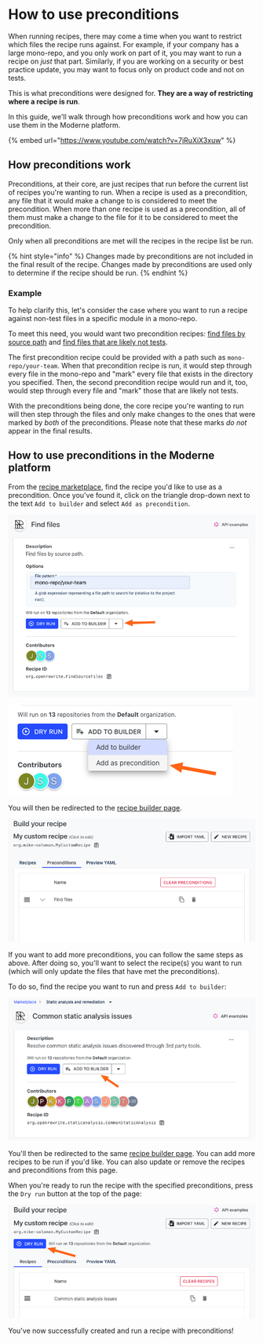 # How to use preconditions

When running recipes, there may come a time when you want to restrict which files the recipe runs against. For example, if your company has a large mono-repo, and you only work on part of it, you may want to run a recipe on _just_ that part. Similarly, if you are working on a security or best practice update, you may want to focus only on product code and not on tests.

This is what preconditions were designed for. **They are a way of restricting where a recipe is run**.

In this guide, we'll walk through how preconditions work and how you can use them in the Moderne platform.

{% embed url="https://www.youtube.com/watch?v=7jRuXiX3xuw" %}

## How preconditions work

Preconditions, at their core, are just recipes that run before the current list of recipes you're wanting to run. When a recipe is used as a precondition, any file that it would make a change to is considered to meet the precondition. When more than one recipe is used as a precondition, all of them must make a change to the file for it to be considered to meet the precondition.

Only when all preconditions are met will the recipes in the recipe list be run.

{% hint style="info" %}
Changes made by preconditions are not included in the final result of the recipe. Changes made by preconditions are used only to determine if the recipe should be run.
{% endhint %}

### Example

To help clarify this, let's consider the case where you want to run a recipe against non-test files in a specific module in a mono-repo.

To meet this need, you would want two precondition recipes: [find files by source path](https://app.moderne.io/recipes/org.openrewrite.FindSourceFiles) and [find files that are likely not tests](https://app.moderne.io/recipes/org.openrewrite.java.search.IsLikelyNotTest).

The first precondition recipe could be provided with a path such as `mono-repo/your-team`. When that precondition recipe is run, it would step through every file in the mono-repo and "mark" every file that exists in the directory you specified. Then, the second precondition recipe would run and it, too, would step through every file and "mark" those that are likely not tests.

With the preconditions being done, the core recipe you're wanting to run will then step through the files and only make changes to the ones that were marked by _both_ of the preconditions. Please note that these marks _do not_ appear in the final results.

## How to use preconditions in the Moderne platform

From the [recipe marketplace](https://app.moderne.io/marketplace), find the recipe you'd like to use as a precondition. Once you've found it, click on the triangle drop-down next to the text `Add to builder` and select `Add as precondition`.

![](../../.gitbook/assets/precondition1.png)

![](../../.gitbook/assets/precondition2.png)

You will then be redirected to the [recipe builder page](https://app.moderne.io/recipes/builder).

![](../../.gitbook/assets/recipe-precondition.png)

If you want to add more preconditions, you can follow the same steps as above. After doing so, you'll want to select the recipe(s) you want to run (which will only update the files that have met the preconditions).

To do so, find the recipe you want to run and press `Add to builder`:

![](../../.gitbook/assets/recipe-build.png)

You'll then be redirected to the same [recipe builder page](https://app.moderne.io/recipes/builder). You can add more recipes to be run if you'd like. You can also update or remove the recipes and preconditions from this page.

When you're ready to run the recipe with the specified preconditions, press the `Dry run` button at the top of the page:

![](../../.gitbook/assets/build-dry.png)

You've now successfully created and run a recipe with preconditions!&#x20;
